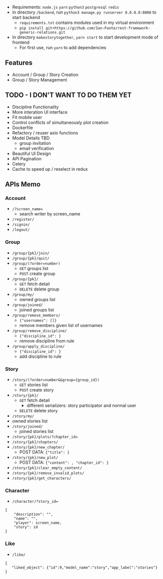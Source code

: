 - Requirements: `node.js` `yarn` `python3` `postgresql` `redis`
- In directory `/backend`, run `python3 manage.py runserver 0.0.0.0:8000` to start backend
    - `requirements.txt` contains modules used in my virtual environment
    - `pip install git+https://github.com/Ian-Foote/rest-framework-generic-relations.git`
- In directory `makestorytogether`, `yarn start` to start development mode of frontend
    - For first use, run `yarn` to add dependencies

## Features

- Account / Group / Story Creation
- Group / Story Management


## TODO - I DON'T WANT TO DO THEM YET

- Discipline Functionality
- More interation UI interface
- Fit mobile user
- Control conflicts of simultaneously plot creation 
- Dockerfile
- Refactory / reuser axio functions
- Model Details TBD
  - group invitation
  - email verification
- Beautiful UI Design
- API Pagination
- Celery
- Cache to speed up / reselect in redux

## APIs Memo

### Account

- `/?screen_name=`
  - search writer by screen_name
- `/register/`
- `/signin/`
- `/logout/`

### Group

- `/group/{pk}/join/`
- `/group/{pk}/quit/`
- `/group/(?order=number)`
  - `GET` groups list
  - `POST` create group
- `/group/{pk}/`
  - `GET` fetch detail
  - `DELETE` delete group
- `/group/my/`
  - owned groups list
- `/group/joined/`
  - joined groups list
- `/group/remove_members/`
  - `{"usernames": []}`
  - remove members given list of usernames
- `/group/remove_discipline/`
  - `{"discipline_id": }`
  - remove discipline from rule
- `/group/apply_discipline/`
  - `{"discipline_id": }`
  - add discipline to rule



### Story

- `/story/(?order=number&&group={group_id})`
  - `GET` stories list
  - `POST` create story
- `/story/{pk}/`
  - `GET` fetch detail
    - different serializers: story participator and normal user
  - `DELETE` delete story
-  `/story/my/`
  - owned stories list
- `/story/joined/`
  - joined stories list
- `/story/{pk}/plots/?chapter_id=`
- `/story/{pk}/chapters/`
- `/story/{pk}/new_chapter/`
  - POST DATA: `{"title": }`
- `/story/{pk}/new_plot/`
  - POST DATA: `{"content": , "chapter_id": }`
- `/story/{pk}/clear_empty_content/`
- `/story/{pk}/remove_invalid_plots/`
- `/story/{pk}/get_characters/`


### Character

- `/character/?story_id=`

```
{
    "description": "",
    "name": "",
    "player": screen_name,
    "story": id
}
```

### Like

- `/like/`

```
{
   "liked_object": {"id":9,"model_name":"story","app_label":"stories"}
}
```



